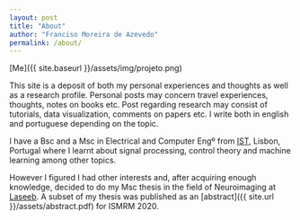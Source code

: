 ```yaml
---
layout: post
title: "About"
author: "Franciso Moreira de Azevedo"
permalink: /about/
---
```


[Me]({{ site.baseurl }}/assets/img/projeto.png)
<br>

This site is a deposit of both my personal experiences and thoughts as well as a research profile. Personal posts may concern travel experiences, thoughts, notes on books etc. Post regarding research may consist of tutorials, data visualization, comments on papers etc. I write both in english and portuguese depending on the topic.
<br>

I have a Bsc and a Msc in Electrical and Computer Engº from [IST](https://tecnico.ulisboa.pt/en/), Lisbon, Portugal where I learnt about signal processing, control theory and machine learning among other topics. 
<br>

However I figured I had other interests and, after acquiring enough knowledge, decided to do my Msc thesis in the field of Neuroimaging at [Laseeb](https://www.laseeb.org/). A subset of my thesis was published as an [abstract]({{ site.url }}/assets/abstract.pdf) for ISMRM 2020.


